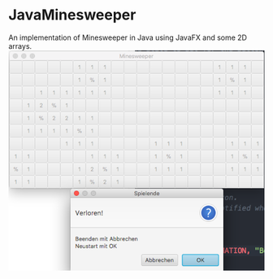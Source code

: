 # JavaMinesweeper
An implementation of Minesweeper in Java using JavaFX and some 2D arrays.
![alt screenshot](screenshot.png)
